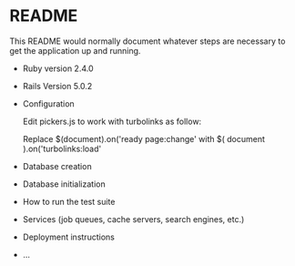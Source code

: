 # README

This README would normally document whatever steps are necessary to get the
application up and running.

* Ruby version 2.4.0

* Rails Version 5.0.2

* Configuration

  Edit pickers.js to work with turbolinks as follow:

  Replace
    $(document).on('ready page:change'
  with
    $( document ).on('turbolinks:load'

* Database creation

* Database initialization

* How to run the test suite

* Services (job queues, cache servers, search engines, etc.)

* Deployment instructions

* ...

